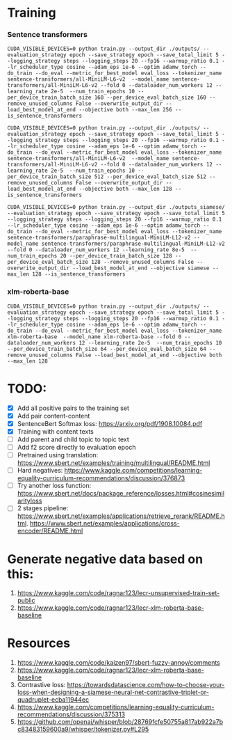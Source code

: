 # Training

### Sentence transformers
```
CUDA_VISIBLE_DEVICES=0 python train.py --output_dir ./outputs/ --evaluation_strategy epoch --save_strategy epoch --save_total_limit 5 --logging_strategy steps --logging_steps 20 --fp16 --warmup_ratio 0.1 --lr_scheduler_type cosine --adam_eps 1e-6 --optim adamw_torch --do_train --do_eval --metric_for_best_model eval_loss --tokenizer_name sentence-transformers/all-MiniLM-L6-v2  --model_name sentence-transformers/all-MiniLM-L6-v2 --fold 0 --dataloader_num_workers 12 --learning_rate 2e-5  --num_train_epochs 10 --per_device_train_batch_size 160 --per_device_eval_batch_size 160 --remove_unused_columns False --overwrite_output_dir --load_best_model_at_end --objective both --max_len 256 --is_sentence_transformers

CUDA_VISIBLE_DEVICES=0 python train.py --output_dir ./outputs/ --evaluation_strategy epoch --save_strategy epoch --save_total_limit 5 --logging_strategy steps --logging_steps 20 --fp16 --warmup_ratio 0.1 --lr_scheduler_type cosine --adam_eps 1e-6 --optim adamw_torch --do_train --do_eval --metric_for_best_model eval_loss --tokenizer_name sentence-transformers/all-MiniLM-L6-v2  --model_name sentence-transformers/all-MiniLM-L6-v2 --fold 0 --dataloader_num_workers 12 --learning_rate 2e-5  --num_train_epochs 10 --per_device_train_batch_size 512 --per_device_eval_batch_size 512 --remove_unused_columns False --overwrite_output_dir --load_best_model_at_end --objective both --max_len 128 --is_sentence_transformers

CUDA_VISIBLE_DEVICES=0 python train.py --output_dir ./outputs_siamese/ --evaluation_strategy epoch --save_strategy epoch --save_total_limit 5 --logging_strategy steps --logging_steps 20 --fp16 --warmup_ratio 0.1 --lr_scheduler_type cosine --adam_eps 1e-6 --optim adamw_torch --do_train --do_eval --metric_for_best_model eval_loss --tokenizer_name sentence-transformers/paraphrase-multilingual-MiniLM-L12-v2 --model_name sentence-transformers/paraphrase-multilingual-MiniLM-L12-v2 --fold 0 --dataloader_num_workers 12 --learning_rate 8e-5  --num_train_epochs 20 --per_device_train_batch_size 128 --per_device_eval_batch_size 128 --remove_unused_columns False --overwrite_output_dir --load_best_model_at_end --objective siamese --max_len 128 --is_sentence_transformers
```

### xlm-roberta-base
```
CUDA_VISIBLE_DEVICES=0 python train.py --output_dir ./outputs/ --evaluation_strategy epoch --save_strategy epoch --save_total_limit 5 --logging_strategy steps --logging_steps 20 --fp16 --warmup_ratio 0.1 --lr_scheduler_type cosine --adam_eps 1e-6 --optim adamw_torch --do_train --do_eval --metric_for_best_model eval_loss --tokenizer_name xlm-roberta-base  --model_name xlm-roberta-base --fold 0 --dataloader_num_workers 12 --learning_rate 2e-5  --num_train_epochs 10 --per_device_train_batch_size 64 --per_device_eval_batch_size 64 --remove_unused_columns False --load_best_model_at_end --objective both --max_len 128
```


# TODO:
- [x] Add all positive pairs to the training set
- [x] Add pair content-content
- [x] SentenceBert Softmax loss: https://arxiv.org/pdf/1908.10084.pdf
- [x] Training with content texts
- [ ] Add parent and child topic to topic text
- [ ] Add f2 score directly to evaluation epoch
- [ ] Pretrained using translation: https://www.sbert.net/examples/training/multilingual/README.html
- [ ] Hard negatives: https://www.kaggle.com/competitions/learning-equality-curriculum-recommendations/discussion/376873
- [ ] Try another loss function: https://www.sbert.net/docs/package_reference/losses.html#cosinesimilarityloss
- [ ] 2 stages pipeline: https://www.sbert.net/examples/applications/retrieve_rerank/README.html. https://www.sbert.net/examples/applications/cross-encoder/README.html

# Generate negative data based on this:
1. https://www.kaggle.com/code/ragnar123/lecr-unsupervised-train-set-public
2. https://www.kaggle.com/code/ragnar123/lecr-xlm-roberta-base-baseline

# Resources
1. https://www.kaggle.com/code/kaizen97/sbert-fuzzy-annoy/comments
2. https://www.kaggle.com/code/ragnar123/lecr-xlm-roberta-base-baseline
3. Contrastive loss: https://towardsdatascience.com/how-to-choose-your-loss-when-designing-a-siamese-neural-net-contrastive-triplet-or-quadruplet-ecba11944ec
4. https://www.kaggle.com/competitions/learning-equality-curriculum-recommendations/discussion/375313
5. https://github.com/openai/whisper/blob/28769fcfe50755a817ab922a7bc83483159600a9/whisper/tokenizer.py#L295